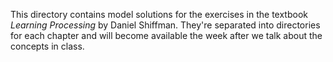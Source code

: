 This directory contains model solutions for the exercises in the textbook _Learning Processing_ by Daniel Shiffman. They're separated into directories for each chapter and will become available the week after we talk about the concepts in class.
